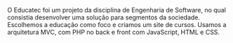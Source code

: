 O Educatec foi um projeto da disciplina de Engenharia de Software, no qual consistia desenvolver uma solução para segmentos da sociedade.
Escolhemos a educação como foco e criamos um site de cursos.
Usamos a arquitetura MVC, com PHP no back e front com JavaScript, HTML e CSS.

